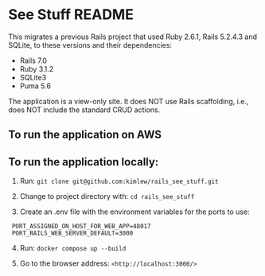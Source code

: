 # See Stuff README

This migrates a previous Rails project that used Ruby 2.6.1, Rails 5.2.4.3 and SQLite, to these versions and their dependencies:

- Rails 7.0
- Ruby 3.1.2
- SQLite3
- Puma 5.6

The application is a view-only site. It does NOT use Rails scaffolding, i.e., does NOT include the standard CRUD actions.

## To run the application on AWS


## To run the application locally:

1. Run: `git clone git@github.com:kimlew/rails_see_stuff.git`

2. Change to project directory with: `cd rails_see_stuff`

3. Create an .env file with the environment variables for the ports to use:

  ```
   PORT_ASSIGNED_ON_HOST_FOR_WEB_APP=48017
   PORT_RAILS_WEB_SERVER_DEFAULT=3000
  ```

4. Run: `docker compose up --build`

5. Go to the browser address: `<http://localhost:3000/>`
